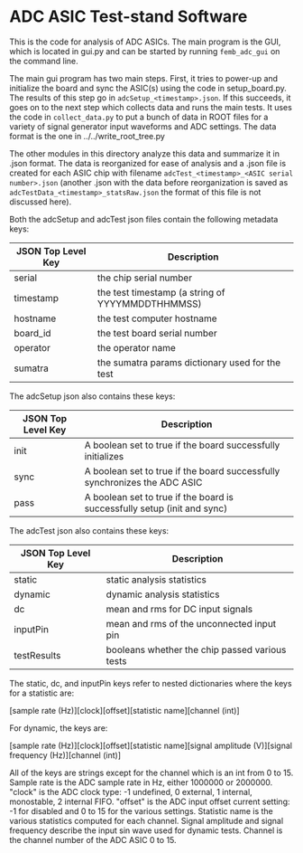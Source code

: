 ADC ASIC Test-stand Software
============================

This is the code for analysis of ADC ASICs. The main program is the GUI, which
is located in gui.py and can be started by running `femb_adc_gui` on the
command line.

The main gui program has two main steps. First, it tries to power-up and
initialize the board and sync the ASIC(s) using the code in setup_board.py. The
results of this step go in `adcSetup_<timestamp>.json`. If this succeeds, it
goes on to the next step which collects data and runs the main tests. It uses
the code in `collect_data.py` to put a bunch of data in ROOT files for a
variety of signal generator input waveforms and ADC settings. The data format
is the one in ../../write_root_tree.py

The other modules in this directory analyze this data and summarize it in .json
format. The data is reorganized for ease of analysis and a .json file is created
for each ASIC chip with filename `adcTest_<timestamp>_<ASIC serial
number>.json` (another .json with the data before reorganization is saved as
`adcTestData_<timestamp>_statsRaw.json` the format of this file is not
discussed here).

Both the adcSetup and adcTest json files contain the following metadata keys:

JSON Top Level Key  | Description
--------------------|------------
serial              | the chip serial number
timestamp           | the test timestamp (a string of YYYYMMDDTHHMMSS)
hostname            | the test computer hostname
board_id            | the test board serial number
operator            | the operator name
sumatra             | the sumatra params dictionary used for the test

The adcSetup json also contains these keys:

JSON Top Level Key  | Description
--------------------|------------
init                | A boolean set to true if the board successfully initializes
sync                | A boolean set to true if the board successfully synchronizes the ADC ASIC
pass                | A boolean set to true if the board is successfully setup (init and sync)

The adcTest json also contains these keys:

JSON Top Level Key  | Description
--------------------|------------
static              | static analysis statistics
dynamic             | dynamic analysis statistics
dc                  | mean and rms for DC input signals
inputPin            | mean and rms of the unconnected input pin
testResults         | booleans whether the chip passed various tests

The static, dc, and inputPin keys refer to nested dictionaries where the keys for a statistic are:

[sample rate (Hz)][clock][offset][statistic name][channel (int)]

For dynamic, the keys are:

[sample rate (Hz)][clock][offset][statistic name][signal amplitude (V)][signal frequency (Hz)][channel (int)]

All of the keys are strings except for the channel which is an int from 0 to 15. 
Sample rate is the ADC sample rate in Hz, either 1000000 or 2000000.
"clock" is the ADC clock type: -1 undefined, 0 external, 1 internal,
monostable, 2 internal FIFO.  "offset" is the ADC input offset current setting:
-1 for disabled and 0 to 15 for the various settings. Statistic name is the
various statistics computed for each channel. Signal amplitude and signal
frequency describe the input sin wave used for dynamic tests. Channel is the
channel number of the ADC ASIC 0 to 15.
